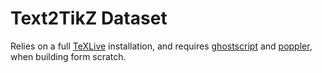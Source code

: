 # Text2TikZ Dataset

Relies on a full [TeXLive](https://www.tug.org/texlive) installation, and
requires [ghostscript](https://www.ghostscript.com) and
[poppler](https://poppler.freedesktop.org), when building form scratch.
